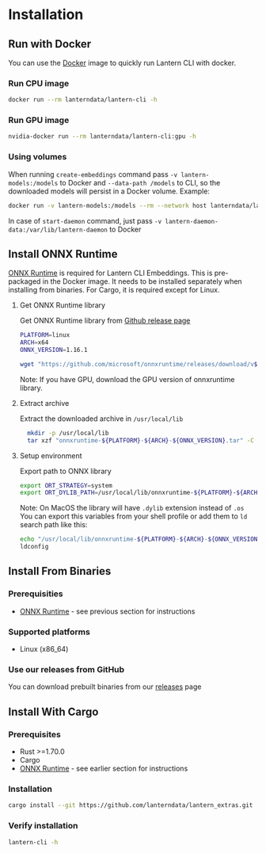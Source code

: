 # Installation

## Run with Docker

You can use the [Docker](https://hub.docker.com/r/lanterndata/lantern-cli/tags) image to quickly run Lantern CLI with docker.

### Run CPU image

```bash
docker run --rm lanterndata/lantern-cli -h
```

### Run GPU image

```bash
nvidia-docker run --rm lanterndata/lantern-cli:gpu -h
```

### Using volumes

When running `create-embeddings` command pass `-v lantern-models:/models` to Docker and `--data-path /models` to CLI, so the downloaded models will persist in a Docker volume.
Example:

```bash
docker run -v lantern-models:/models --rm --network host lanterndata/lantern-cli create-embeddings --model 'BAAI/bge-large-en' --uri 'postgresql://postgres@host.docker.internal:5432/postgres' --table "wiki" --column "content" --out-column "content_embedding" --pk "id" --batch-size 40 --data-path /models
```

In case of `start-daemon` command, just pass `-v lantern-daemon-data:/var/lib/lantern-daemon` to Docker

## Install ONNX Runtime

[ONNX Runtime](https://onnxruntime.ai/) is required for Lantern CLI Embeddings. This is pre-packaged in the Docker image. It needs to be installed separately when installing from binaries. For Cargo, it is required except for Linux.

1. Get ONNX Runtime library

   Get ONNX Runtime library from [Github release page](https://github.com/microsoft/onnxruntime/releases/tag/v1.16.1)

   ```bash
   PLATFORM=linux
   ARCH=x64
   ONNX_VERSION=1.16.1

   wget "https://github.com/microsoft/onnxruntime/releases/download/v${ONNX_VERSION}/onnxruntime-${PLATFORM}-${ARCH}-${ONNX_VERSION}.tgz"
   ```

   Note: If you have GPU, download the GPU version of onnxruntime library.

2. Extract archive

   Extract the downloaded archive in `/usr/local/lib`

   ```bash
     mkdir -p /usr/local/lib
     tar xzf "onnxruntime-${PLATFORM}-${ARCH}-${ONNX_VERSION}.tar" -C /usr/local/lib
   ```

3. Setup environment

   Export path to ONNX library

   ```bash
   export ORT_STRATEGY=system
   export ORT_DYLIB_PATH=/usr/local/lib/onnxruntime-${PLATFORM}-${ARCH}-${ONNX_VERSION}/lib/libonnxruntime.so
   ```

   Note: On MacOS the library will have `.dylib` extension instead of `.os`
   You can export this variables from your shell profile or add them to `ld` search path like this:

   ```bash
   echo "/usr/local/lib/onnxruntime-${PLATFORM}-${ARCH}-${ONNX_VERSION}/lib/libonnxruntime.so" > /etc/ld.so.conf.d/onnx.conf
   ldconfig
   ```

## Install From Binaries

### Prerequisities

- [ONNX Runtime](https://onnxruntime.ai/) - see previous section for instructions

### Supported platforms

- Linux (x86_64)

### Use our releases from GitHub

You can download prebuilt binaries from our [releases](https://github.com/lanterndata/lantern_extras/releases) page

## Install With Cargo

### Prerequisites

- Rust >=1.70.0
- Cargo
- [ONNX Runtime](https://onnxruntime.ai/) - see earlier section for instructions

### Installation

```bash
cargo install --git https://github.com/lanterndata/lantern_extras.git
```

### Verify installation

```bash
lantern-cli -h
```
